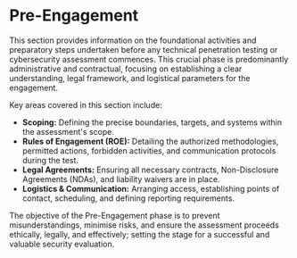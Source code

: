 # Pre-Engagement

This section provides information on the foundational activities and preparatory steps undertaken before any technical penetration testing or cybersecurity assessment commences. This crucial phase is predominantly administrative and contractual, focusing on establishing a clear understanding, legal framework, and logistical parameters for the engagement.

Key areas covered in this section include:

* **Scoping:** Defining the precise boundaries, targets, and systems within the assessment's scope.
* **Rules of Engagement (ROE):** Detailing the authorized methodologies, permitted actions, forbidden activities, and communication protocols during the test.
* **Legal Agreements:** Ensuring all necessary contracts, Non-Disclosure Agreements (NDAs), and liability waivers are in place.
* **Logistics & Communication:** Arranging access, establishing points of contact, scheduling, and defining reporting requirements.

The objective of the Pre-Engagement phase is to prevent misunderstandings, minimise risks, and ensure the assessment proceeds ethically, legally, and effectively; setting the stage for a successful and valuable security evaluation.
